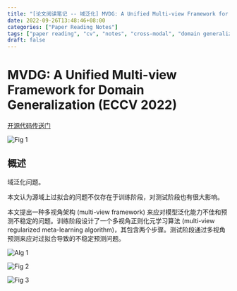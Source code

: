```yaml
---
title: "[论文阅读笔记 -- 域泛化] MVDG: A Unified Multi-view Framework for DG (ECCV 2022)"
date: 2022-09-26T13:48:46+08:00
categories: ["Paper Reading Notes"]
tags: ["paper reading", "cv", "notes", "cross-modal", "domain generalization"]
draft: false
---
```


# MVDG: A Unified Multi-view Framework for Domain Generalization (ECCV 2022)

[开源代码传送门](https://github.com/koncle/MVDG)

![Fig 1](/images/2022/PRN273/1.png)

## 概述

域泛化问题。  

本文认为源域上过拟合的问题不仅存在于训练阶段，对测试阶段也有很大影响。  

本文提出一种多视角架构 (multi-view framework) 来应对模型泛化能力不佳和预测不稳定的问题。训练阶段设计了一个多视角正则化元学习算法 (multi-view regularized meta-learning algorithm)，其包含两个步骤。测试阶段通过多视角预测来应对过拟合导致的不稳定预测问题。  

![Alg 1](/images/2022/PRN273/A1.png)

![Fig 2](/images/2022/PRN273/2.png)

![Fig 3](/images/2022/PRN273/3.png)
